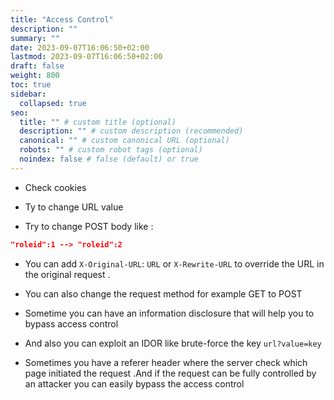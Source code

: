 ```yaml
---
title: "Access Control"
description: ""
summary: ""
date: 2023-09-07T16:06:50+02:00
lastmod: 2023-09-07T16:06:50+02:00
draft: false
weight: 800
toc: true
sidebar:
  collapsed: true
seo:
  title: "" # custom title (optional)
  description: "" # custom description (recommended)
  canonical: "" # custom canonical URL (optional)
  robots: "" # custom robot tags (optional)
  noindex: false # false (default) or true
---
```



- Check cookies 

- Ty to change URL value 

- Try to change POST body like :
```json
"roleid":1 --> "roleid":2
```

- You can add  `X-Original-URL`: `URL` or `X-Rewrite-URL` to override the URL in the original request .

- You can also change the request method for example GET to POST 

- Sometime you can have an information disclosure that will help you to bypass access control 

- And also you can exploit an IDOR like brute-force the key `url?value=key` 

- Sometimes you have a referer header where the server check which page initiated the request .And if the request can be fully controlled by an attacker you can easily bypass the access control  